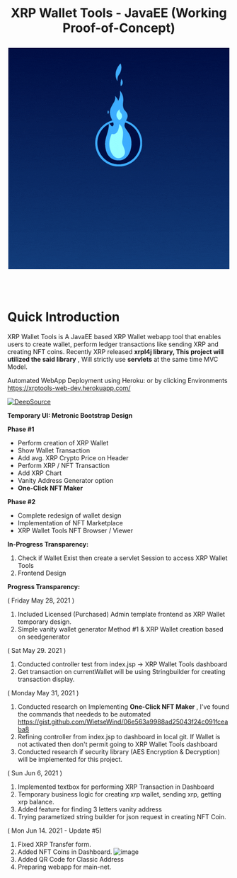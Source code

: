 <h1 align="center"> XRP Wallet Tools - JavaEE (Working Proof-of-Concept)
  
![](XRPWALLET.gif)
  
</h1> <br>

# Quick Introduction

XRP Wallet Tools is A JavaEE based XRP Wallet webapp tool that enables users to create wallet, perform ledger transactions like sending XRP and creating NFT coins. Recently XRP released **xrpl4j library, This project will utilized the said library** , Will strictly use **servlets** at the same time MVC Model.

Automated WebApp Deployment using Heroku: or by clicking Environments
https://xrptools-web-dev.herokuapp.com/

[![DeepSource](https://deepsource.io/gh/francisrosario/XRPTools-JaveEE.svg/?label=active+issues&show_trend=true)](https://deepsource.io/gh/francisrosario/XRPTools-JaveEE/?ref=repository-badge)

**Temporary UI: Metronic Bootstrap Design**

<b>Phase #1</b>
  - Perform creation of XRP Wallet
  - Show Wallet Transaction
  - Add avg. XRP Crypto Price on Header
  - Perform XRP / NFT Transaction
  - Add XRP Chart
  - Vanity Address Generator option
  - **One-Click NFT Maker** 

<b>Phase #2</b>

  - Complete redesign of wallet design
  - Implementation of NFT Marketplace
  - XRP Wallet Tools NFT Browser / Viewer

**In-Progress Transparency:**
1. Check if Wallet Exist then create a servlet Session to access XRP Wallet Tools
2. Frontend Design

**Progress Transparency:**

( Friday May 28, 2021 )

1. Included Licensed (Purchased) Admin template frontend as XRP Wallet temporary design.
2. Simple vanity wallet generator Method #1 & XRP Wallet creation based on seedgenerator

( Sat May 29. 2021 )

1. Conducted controller test from index.jsp -> XRP Wallet Tools dashboard
2. Get transaction on currentWallet will be using Stringbuilder for creating transaction display.


( Monday May 31, 2021 )

1. Conducted research on Implementing **One-Click NFT Maker** , I've found the commands that neededs to be automated https://gist.github.com/WietseWind/06e563a9988ad25043f24c091fceaba8
2. Refining controller from index.jsp to dashboard in local git. If Wallet is not activated then don't permit going to XRP Wallet Tools dashboard
3. Conducted research if security library (AES Encryption & Decryption) will be implemented for this project.


( Sun Jun 6, 2021 )

1. Implemented textbox for performing XRP Transaction in Dashboard
2. Temporary business logic for creating xrp wallet, sending xrp, getting xrp balance.
3. Added feature for finding 3 letters vanity address
4. Trying parametized string builder for json request in creating NFT Coin.

( Mon Jun 14. 2021 - Update #5)

1. Fixed XRP Transfer form.
2. Added NFT Coins in Dashboard.
![image](https://user-images.githubusercontent.com/8011433/121847784-b20dec00-cd1b-11eb-8e6f-52bf79d0d850.png)
3. Added QR Code for Classic Address
4. Preparing webapp for main-net. 
